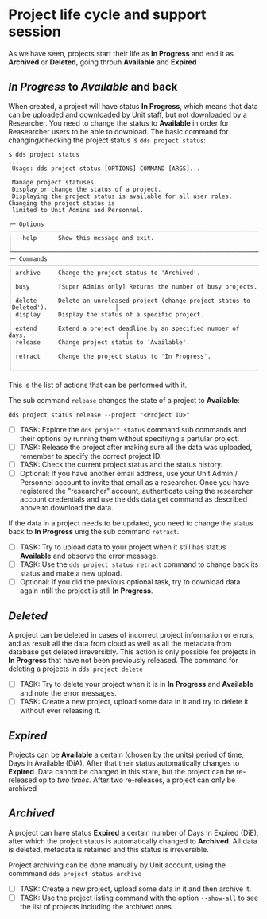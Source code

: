 # Project life cycle and support session

As we have seen, projects start their life as **In Progress** and end it as **Archived** or **Deleted**, going throuh **Available** and **Expired**

## *In Progress* to *Available* and back

When created, a project will have status **In Progress**, which means that data can be uploaded and downloaded by Unit staff, but not downloaded by a Researcher. You need to change the status to **Available** in order for Reasearcher users to be able to download. The basic command for changing/checking the project status is `dds project status`:

~~~
$ dds project status
...
 Usage: dds project status [OPTIONS] COMMAND [ARGS]...

 Manage project statuses.
 Display or change the status of a project.
 Displaying the project status is available for all user roles. Changing the project status is
 limited to Unit Admins and Personnel.

╭─ Options ────────────────────────────────────────────────────────────────────────────────────────╮
│ --help      Show this message and exit.                                                          │
╰──────────────────────────────────────────────────────────────────────────────────────────────────╯
╭─ Commands ───────────────────────────────────────────────────────────────────────────────────────╮
│ archive     Change the project status to 'Archived'.                                             │
│ busy        [Super Admins only] Returns the number of busy projects.                             │
│ delete      Delete an unreleased project (change project status to 'Deleted').                   │
│ display     Display the status of a specific project.                                            │
│ extend      Extend a project deadline by an specified number of days.                            │
│ release     Change project status to 'Available'.                                                │
│ retract     Change the project status to 'In Progress'.                                          │
╰──────────────────────────────────────────────────────────────────────────────────────────────────╯
~~~

This is the list of actions that can be performed with it.

The sub command `release` changes the state of a project to **Available**:

~~~
dds project status release --project "<Project ID>"
~~~

- [ ] TASK: Explore the `dds project status` command sub commands and their options by running them without specifiyng a partular project.
- [ ] TASK: Release the project after making sure all the data was uploaded, remember to specify the correct project ID.
- [ ] TASK: Check the current project status and the status history.
- [ ] Optional: If you have another email address, use your Unit Admin / Personnel account to invite that email as a researcher. Once you have registered the "researcher" account, authenticate using the researcher account credentials and use the dds data get command as described above to download the data.

If the data in a project needs to be updated, you need to change the status back to **In Progress** unig the sub command `retract`.

- [ ] TASK: Try to upload data to your project when it still has status **Available** and observe the error message.
- [ ] TASK: Use the `dds project status retract` command to change back its status and make a new upload.
- [ ] Optional: If you did the previous optional task, try to download data again intill the project is still **In Progress**.

## *Deleted*

A project can be deleted in cases of incorrect project information or errors, and as result all the data from cloud as well as all the metadata from database get deleted irreversibly. This action is only possible for projects in **In Progress** that have not been previously released. The command for deleting a projects in `dds project delete`

- [ ] TASK: Try to delete your project when it is in **In Progress** and **Available** and note the error messages.
- [ ] TASK: Create a new project, upload some data in it and try to delete it without ever releasing it.

## *Expired*

Projects can be **Available** a certain (chosen by the units) period of time, Days in Available (DiA). After that their status automatically changes to **Expired**. Data cannot be changed in this state, but the project can be re-released op to *two times*. After two re-releases, a project can only be archived

## *Archived*

A project can have status **Expired** a certain number of Days In Expired (DiE), after which the project status is automatically changed to **Archived**. All data is deleted, metadata is retained and this status is irreversible.

Project archiving can be done manually by Unit account, using the commmand `dds project status archive`

- [ ] TASK: Create a new project, upload some data in it and then archive it.
- [ ] TASK: Use the project listing command with the option `--show-all` to see the list of projects including the archived ones.